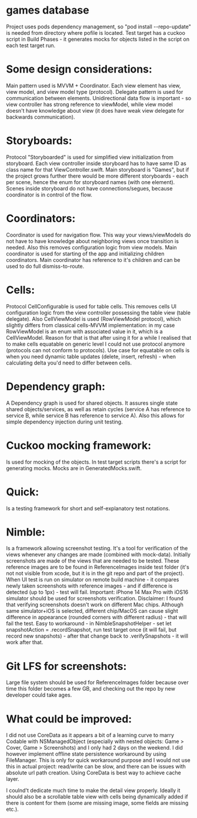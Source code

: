 # games database

Project uses pods dependency management, so "pod install --repo-update" is needed from directory where pofile is located. 
Test target has a cuckoo script in Build Phases - it generates mocks for objects listed in the script on each test target run.

# Some design considerations:

Main pattern used is MVVM + Coordinator. Each view element has view, view model, and view model type (protocol). Delegate pattern is used for communication between elements. Unidirectional data flow is important - so view controller has strong reference to viewModel, while view model doesn't have knowledge about view (it does have weak view delegate for backwards communication). 

# Storyboards:
Protocol "Storyboarded" is used for simplified view initialization from storyboard. Each view controller inside storyboard has to have same ID as class name for that ViewController.swift.
Main storyboard is "Games", but if the project grows further there would be more different storyboards - each per scene, hence the enum for storyboard names (with one element). Scenes inside storyboard do not have connections/segues, because coordinator is in control of the flow.

# Coordinators:
Coordinator is used for navigation flow. This way your views/viewModels do not have to have knowledge about neighboring views once transition is needed. 
Also this removes configuration logic from view models. 
Main coordinator is used for starting of the app and initializing children coordinators. Main coordinator has reference to it's children and can be used to do full dismiss-to-route.

# Cells:
Protocol CellConfigurable is used for table cells. This removes cells UI configuration logic from the view controller possessing the table view (table delegate). Also CellViewModel is used (RowViewModel protocol), which slightly differs from classical cells-MVVM implementation: in my case RowViewModel is an enum with associated value in it, which is a CellViewModel. Reason for that is that after using it for a while I realised that to make cells equatable on generic level I could not use protocol anymore (protocols can not conform to protocols). Use case for equatable on cells is when you need dynamic table updates (delete, insert, refresh) - when calculating delta you'd need to differ between cells.

# Dependency graph:
A Dependency graph is used for shared objects. It assures single state shared objects/services, as well as retain cycles (service A has reference to service B, while service B has reference to service A). Also this allows for simple dependency injection during unit testing.

# Cuckoo mocking framework:
Is used for mocking of the objects. In test target scripts there's a script for generating mocks. Mocks are in GeneratedMocks.swift.  

# Quick:
Is a testing framework for short and self-explanatory test notations.

# Nimble:
Is a framework allowing screenshot testing. It's a tool for verification of the views whenever any changes are made (combined with mock-data). Initially 
screenshots are made of the views that are needed to be tested. These reference images are to be found in ReferenceImages inside test folder (it's not not visible from xcode, but it is in the git repo and part of the project). When UI test is run on simulator on remote build machine - it compares newly taken screenshots with reference images - and if difference is detected (up to 1px) - test will fail.
Important: iPhone 14 Max Pro with iOS16 simulator should be used for screenshots verification.
Disclaimer: I found that verifying screenshots doesn't work on different Mac chips. Although same simulator+iOS is selected, different chip/MacOS can cause slight difference in appearance (rounded corners with different radius) - that will fail the test. Easy to workaround - in NimbleSnapshotHelper - set 
let snapshotAction = .recordSnapshot, run test target once (it will fail, but record new snapshots) - after that change back to .verifySnapshots - it will work after that. 

# Git LFS for screenshots:
Large file system should be used for ReferenceImages folder because over time this folder becomes a few GB, and checking out the repo by new developer could take ages. 

# What could be improved:
I did not use CoreData as it appears a bit of a learning curve to marry Codable with NSManagedObject (especially with nested objects: Game > Cover, Game > Screenshots) and I only had 2 days on the weekend. I did however implement offline state persistence workaround by using FileManager. This is only for quick workaround purpose and I would not use this in actual project: read/write can be slow, and there can be issues with absolute url path creation. 
Using CoreData is best way to achieve cache layer. 

I coulnd't dedicate much time to make the detail view properly. Ideally it should also be a scrollable table view with cells being dynamically added if there is content for them (some are missing image, some fields are missing etc.).


